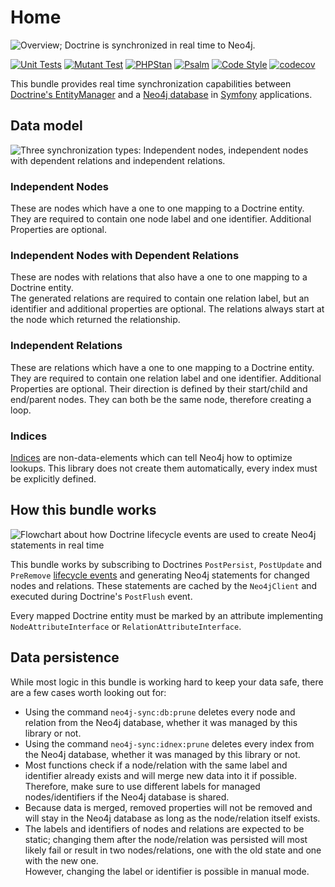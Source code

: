 # Home

![Overview; Doctrine is synchronized in real time to Neo4j.](/assets/Header.png)

[![Unit Tests](https://github.com/Syndesi/neo4j-sync-bundle/actions/workflows/ci-unit-test.yml/badge.svg)](https://github.com/Syndesi/neo4j-sync-bundle/actions/workflows/ci-unit-test.yml)
[![Mutant Test](https://github.com/Syndesi/neo4j-sync-bundle/actions/workflows/ci-mutant-test.yml/badge.svg)](https://github.com/Syndesi/neo4j-sync-bundle/actions/workflows/ci-mutant-test.yml)
[![PHPStan](https://github.com/Syndesi/neo4j-sync-bundle/actions/workflows/ci-phpstan.yml/badge.svg)](https://github.com/Syndesi/neo4j-sync-bundle/actions/workflows/ci-phpstan.yml)
[![Psalm](https://github.com/Syndesi/neo4j-sync-bundle/actions/workflows/ci-psalm.yml/badge.svg)](https://github.com/Syndesi/neo4j-sync-bundle/actions/workflows/ci-psalm.yml)
[![Code Style](https://github.com/Syndesi/neo4j-sync-bundle/actions/workflows/ci-code-style.yml/badge.svg)](https://github.com/Syndesi/neo4j-sync-bundle/actions/workflows/ci-code-style.yml)
[![codecov](https://codecov.io/gh/Syndesi/neo4j-sync-bundle/branch/refactor/graph/badge.svg?token=O6PDLWHO6J)](https://codecov.io/gh/Syndesi/neo4j-sync-bundle)

This bundle provides real time synchronization capabilities between
[Doctrine's EntityManager](https://www.doctrine-project.org/) and a [Neo4j database](https://neo4j.com/) in
[Symfony](https://symfony.com/) applications.

## Data model

![Three synchronization types: Independent nodes, independent nodes with dependent relations and independent
relations.](/assets/Synchronization_Types.png)

### Independent Nodes

These are nodes which have a one to one mapping to a Doctrine entity.  
They are required to contain one node label and one identifier. Additional Properties are optional.

### Independent Nodes with Dependent Relations

These are nodes with relations that also have a one to one mapping to a Doctrine entity.  
The generated relations are required to contain one relation label, but an identifier and additional properties are
optional. The relations always start at the node which returned the relationship.

### Independent Relations

These are relations which have a one to one mapping to a Doctrine entity.  
They are required to contain one relation label and one identifier. Additional Properties are optional. Their direction
is defined by their start/child and end/parent nodes. They can both be the same node, therefore creating a loop.

### Indices

[Indices](https://neo4j.com/docs/cypher-manual/current/indexes-for-search-performance/) are non-data-elements which can
tell Neo4j how to optimize lookups. This library does not create them automatically, every index must be explicitly
defined.

## How this bundle works

![Flowchart about how Doctrine lifecycle events are used to create Neo4j statements in real
time](/assets/Flowchart_Doctrine_Events.png)

This bundle works by subscribing to Doctrines `PostPersist`, `PostUpdate` and `PreRemove`
[lifecycle events](https://www.doctrine-project.org/projects/doctrine-orm/en/current/reference/events.html) and
generating Neo4j statements for changed nodes and relations. These statements are cached by the `Neo4jClient` and
executed during Doctrine's `PostFlush` event.

Every mapped Doctrine entity must be marked by an attribute implementing `NodeAttributeInterface` or
`RelationAttributeInterface`.

## Data persistence

While most logic in this bundle is working hard to keep your data safe, there are a few cases worth looking out for:

- Using the command `neo4j-sync:db:prune` deletes every node and relation from the Neo4j database, whether it was
  managed by this library or not.
- Using the command `neo4j-sync:idnex:prune` deletes every index from the Neo4j database, whether it was managed by this
  library or not.
- Most functions check if a node/relation with the same label and identifier already exists and will merge new data into
  it if possible. Therefore, make sure to use different labels for managed nodes/identifiers if the Neo4j database is
  shared.
- Because data is merged, removed properties will not be removed and will stay in the Neo4j database as long as the
  node/relation itself exists.
- The labels and identifiers of nodes and relations are expected to be static; changing them after the node/relation was
  persisted will most likely fail or result in two nodes/relations, one with the old state and one with the new one.  
  However, changing the label or identifier is possible in manual mode.
